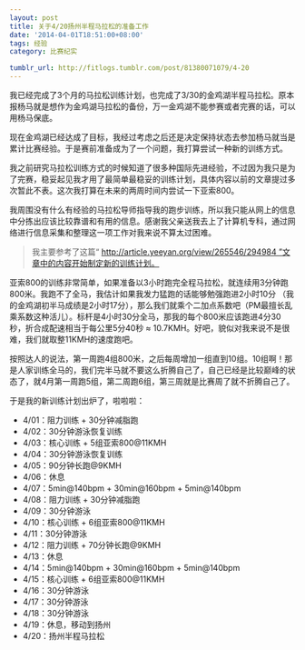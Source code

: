 ```yaml
---
layout: post
title: 关于4/20扬州半程马拉松的准备工作
date: '2014-04-01T18:51:00+08:00'
tags: 经验
category: 比赛纪实

tumblr_url: http://fitlogs.tumblr.com/post/81380071079/4-20
---
```


我已经完成了3个月的马拉松训练计划，也完成了3/30的金鸡湖半程马拉松。原本报杨马就是想作为金鸡湖马拉松的备份，万一金鸡湖不能参赛或者完赛的话，可以用杨马保底。

现在金鸡湖已经达成了目标，我经过考虑之后还是决定保持状态去参加杨马就当是累计比赛经验。于是赛前准备成为了一个问题，我打算尝试一种新的训练方式。

我之前研究马拉松训练方式的时候知道了很多种国际先进经验，不过因为我只是为了完赛，稳妥起见我才用了最简单最稳妥的训练计划，具体内容以前的文章提过多次暂此不表。这次我打算在未来的两周时间内尝试一下亚索800。

我周围没有什么有经验的马拉松导师指导我的跑步训练，所以我只能从网上的信息中分拣出应该比较靠谱和有用的信息。感谢我父亲送我去上了计算机专科，通过网络进行信息采集和整理这一项工作对我来说不算太过困难。

>我主要参考了这篇“ http://article.yeeyan.org/view/265546/294984 ”文章中的内容开始制定新的训练计划。

亚索800的训练非常简单，如果准备以3小时跑完全程马拉松，就连续用3分钟跑800米。我跑不了全马，我估计如果我发力猛跑的话能够勉强跑进2小时10分 （我的金鸡湖初半马成绩是2小时17分），那么我们就乘个二加点系数吧（PM最擅长乱乘系数这种活儿）。标杆是4小时30分全马，那我的每个800米应该跑进4分30秒，折合成配速相当于每公里5分40秒 ≈ 10.7KMH。好吧，貌似对我来说不是很难，我们就取整11KMH的速度跑吧。

按照达人的说法，第一周跑4组800米，之后每周增加一组直到10组。10组啊！那是人家训练全马的，我们完半马就不要这么折腾自己了，自己已经是比较巅峰的状态了，就4月第一周跑5组，第二周跑6组，第三周就是比赛周了就不折腾自己了。

于是我的新训练计划出炉了，啦啦啦：

 - 4/01：阻力训练 + 30分钟减脂跑
 - 4/02：30分钟游泳恢复训练
 - 4/03：核心训练 + 5组亚索800@11KMH
 - 4/04：30分钟游泳恢复训练
 - 4/05：90分钟长跑@9KMH
 - 4/06：休息
 - 4/07：5min@140bpm + 30min@160bpm + 5min@140bpm
 - 4/08：阻力训练 + 30分钟减脂跑
 - 4/09：30分钟游泳
 - 4/10：核心训练 + 6组亚索800@11KMH
 - 4/11：30分钟游泳
 - 4/12：阻力训练 + 70分钟长跑@9KMH
 - 4/13：休息
 - 4/14：5min@140bpm + 30min@160bpm + 5min@140bpm
 - 4/15：核心训练 + 6组亚索800@11KMH
 - 4/16：30分钟游泳
 - 4/17：30分钟游泳
 - 4/18：30分钟游泳
 - 4/19：休息，移动到扬州
 - 4/20：扬州半程马拉松

